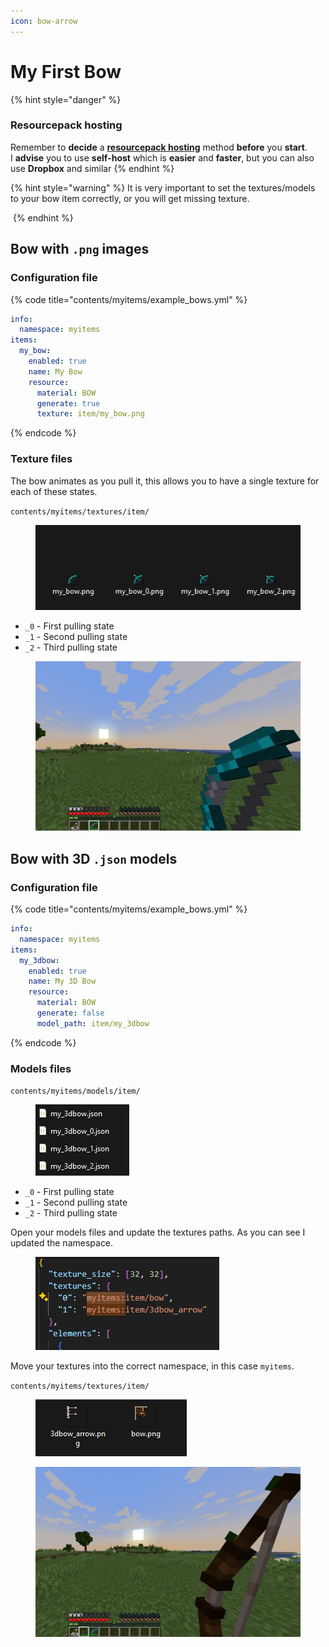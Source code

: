 ```yaml
---
icon: bow-arrow
---
```


# My First Bow

{% hint style="danger" %}
### **Resourcepack hosting**

Remember to **decide** a [**resourcepack hosting**](../resourcepack-hosting/) method **before** you **start**.\
I **advise** you to use **self-host** which is **easier** and **faster**, but you can also use **Dropbox** and similar
{% endhint %}

{% hint style="warning" %}
It is very important to set the textures/models to your bow item correctly, or you will get missing texture.

<img src="../../.gitbook/assets/bow_without_item_states.gif" alt="" data-size="original">
{% endhint %}

## Bow with `.png` images

### Configuration file

{% code title="contents/myitems/example_bows.yml" %}
```yaml
info:
  namespace: myitems
items:
  my_bow:
    enabled: true
    name: My Bow
    resource:
      material: BOW
      generate: true
      texture: item/my_bow.png
```
{% endcode %}

### Texture files

The bow animates as you pull it, this allows you to have a single texture for each of these states.

`contents/myitems/textures/item/`

<div align="left"><figure><img src="../../.gitbook/assets/image (2) (1).png" alt=""><figcaption></figcaption></figure></div>

* `_0` - First pulling state
* `_1` - Second pulling state
* `_2` - Third pulling state

<figure><img src="../../.gitbook/assets/bow.webp" alt=""><figcaption></figcaption></figure>

## Bow with 3D `.json` models

### Configuration file

{% code title="contents/myitems/example_bows.yml" %}
```yaml
info:
  namespace: myitems
items:
  my_3dbow:
    enabled: true
    name: My 3D Bow
    resource:
      material: BOW
      generate: false
      model_path: item/my_3dbow
```
{% endcode %}

### Models files

`contents/myitems/models/item/`



<div align="left"><figure><img src="../../.gitbook/assets/image (5).png" alt=""><figcaption></figcaption></figure></div>

* `_0` - First pulling state
* `_1` - Second pulling state
* `_2` - Third pulling state

Open your models files and update the textures paths. As you can see I updated the namespace.

<figure><img src="../../.gitbook/assets/image (4).png" alt=""><figcaption></figcaption></figure>

Move your textures into the correct namespace, in this case `myitems`.

`contents/myitems/textures/item/`

<figure><img src="../../.gitbook/assets/image (6).png" alt=""><figcaption></figcaption></figure>

<figure><img src="../../.gitbook/assets/bow2 (1).webp" alt=""><figcaption></figcaption></figure>
